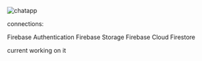 ![chatapp](https://user-images.githubusercontent.com/84450515/192090519-2098be17-442a-44c8-b08d-2a2da5343497.png)


connections: 

Firebase Authentication
Firebase Storage
Firebase Cloud Firestore


current working on it


